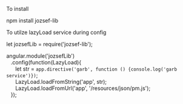 To install

npm install jozsef-lib

To utilze lazyLoad service during config

let jozsefLib = require('jozsef-lib');

angular.module('jozsefLib')<br>
&nbsp;&nbsp;&nbsp;.config(function(LazyLoad){<br>
&nbsp;&nbsp;&nbsp;&nbsp;&nbsp;&nbsp;let str = `app.directive('garb', function () {console.log('garb service')})`;<br>
&nbsp;&nbsp;&nbsp;&nbsp;&nbsp;&nbsp;LazyLoad.loadFromString('app', str);<br>
&nbsp;&nbsp;&nbsp;&nbsp;&nbsp;&nbsp;LazyLoad.loadFromUrl('app', '/resources/json/pm.js');<br>
&nbsp;&nbsp;&nbsp;});<br>
